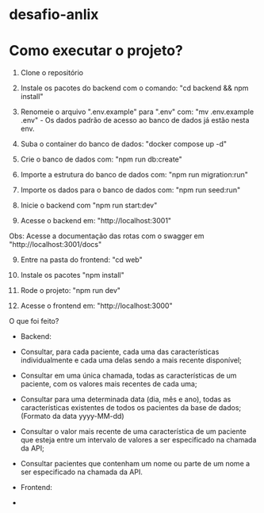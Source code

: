 # desafio-anlix

# Como executar o projeto?

1. Clone o repositório

2. Instale os pacotes do backend com o comando: "cd backend && npm install"

3. Renomeie o arquivo ".env.example" para ".env" com: "mv .env.example .env" - Os dados padrão de acesso ao banco de dados já estão nesta env.

3. Suba o container do banco de dados: "docker compose up -d"

4. Crie o banco de dados com: "npm run db:create"

5. Importe a estrutura do banco de dados com: "npm run migration:run"

6. Importe os dados para o banco de dados com: "npm run seed:run"

7. Inicie o backend com "npm run start:dev"

8. Acesse o backend em: "http://localhost:3001"

Obs: Acesse a documentação das rotas com o swagger em "http://localhost:3001/docs"

9. Entre na pasta do frontend: "cd web" 

10. Instale os pacotes "npm install"

11. Rode o projeto: "npm run dev"

12. Acesse o frontend em: "http://localhost:3000"


O que foi feito?

* Backend:
* Consultar, para cada paciente, cada uma das características individualmente e cada uma delas sendo a mais recente disponível;
* Consultar em uma única chamada, todas as características de um paciente, com os valores mais recentes de cada uma;
* Consultar para uma determinada data (dia, mês e ano), todas as características existentes de todos os pacientes da base de dados; (Formato da data yyyy-MM-dd)
* Consultar o valor mais recente de uma característica de um paciente que esteja entre um intervalo de valores a ser especificado na chamada da API;
* Consultar pacientes que contenham um nome ou parte de um nome a ser especificado na chamada da API.

* Frontend:
* 